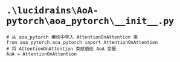 # `.\lucidrains\AoA-pytorch\aoa_pytorch\__init__.py`

```
# 从 aoa_pytorch 模块中导入 AttentionOnAttention 类
from aoa_pytorch.aoa_pytorch import AttentionOnAttention
# 将 AttentionOnAttention 类赋值给 AoA 变量
AoA = AttentionOnAttention
```